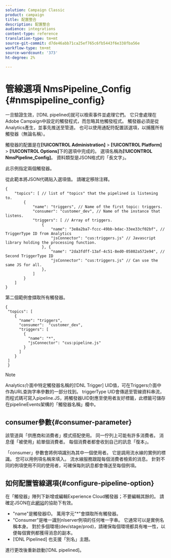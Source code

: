 ```yaml
---
solution: Campaign Classic
product: campaign
title: 配置整合
description: 配置整合
audience: integrations
content-type: reference
translation-type: tm+mt
source-git-commit: d7de46abb71ca25ef765c6fb5443f6e338fba56e
workflow-type: tm+mt
source-wordcount: '373'
ht-degree: 2%

---
```



# 管線選項 NmsPipeline_Config {#nmspipeline_config}

一旦驗證生效，[!DNL pipelined]就可以檢索事件並處理它們。 它只會處理在Adobe Campaign中設定的觸發程式，而忽略其他觸發程式。 觸發器必須是從Analytics產生，並事先推送至管道。
也可以使用通配符配置該選項，以捕獲所有觸發器（無論名稱）。

觸發器的配置是在&#x200B;**[!UICONTROL Administration]** > **[!UICONTROL Platform]** > **[!UICONTROL Options]**&#x200B;下的選項中完成的。 選項名稱為&#x200B;**[!UICONTROL NmsPipeline_Config]**。 資料類型是JSON格式的「長文字」。

此示例指定兩個觸發器。

從此範本將JSON代碼貼入選項值。 請確定移除注釋。

```
{
    "topics": [ // list of "topics" that the pipelined is listening to.
        {
            "name": "triggers", // Name of the first topic: triggers.
            "consumer": "customer_dev", // Name of the instance that listens. 
            "triggers": [ // Array of triggers. 
                {
                    "name": "3e8a2ba7-fccc-49bb-bdac-33ee33cf02bf", // TriggerType ID from Analytics 
                    "jsConnector": "cus:triggers.js" // Javascript library holding the processing function.
                }, {
                    "name": "2da3fdff-13af-4c51-8ed0-05802a572e94", // Second TriggerType ID 
                    "jsConnector": "cus:triggers.js" // Can use the same JS for all.
                },
            ]
        }
    ]
}
```

第二個範例會擷取所有觸發器。

```
{
 "topics": [
    {
      "name": "triggers",
      "consumer":  "customer_dev",
      "triggers": [
        {
          "name": "*",
          "jsConnector": "cus:pipeline.js"
        }
      ]
    }
 ]
 }
```

>[!NOTE]
>
>Analytics介面中特定觸發器名稱的[!DNL Trigger] UID值，可在Triggers介面中作為URL查詢字串參數的一部分找到。 triggerType UID會傳遞至管線資料串流，而程式碼可寫入pipeline.JS，將觸發器UID對應至使用者友好標籤，此標籤可儲存在pipelineEvents架構的「觸發器名稱」欄中。

## consumer參數{#consumer-parameter}

該管道與「供應商和消費者」模式搭配使用。 同一佇列上可能有許多消費者。 消息僅「被使用」給單個消費者。 每個消費者都會收到自己的訊息「復本」。

「consumer」參數會將例項識別為其中一個使用者。 它是調用流水線的實例的標識。 您可以用例項名稱來填入。 流水線服務跟蹤每個消費者檢索的消息。 針對不同的例項使用不同的使用者，可確保每則訊息都會傳送至每個例項。

## 如何配置管線選項{#configure-pipeline-option}

在「觸發器」陣列下新增或編輯Experience Cloud觸發器；不要編輯其餘的。
請確定JSON在此[網站](http://jsonlint.com/)的協助下有效。

* &quot;name&quot;是觸發器ID。 萬用字元&quot;*&quot;會擷取所有觸發器。
* &quot;Consumer&quot;是唯一識別nlserver例項的任何唯一字串。 它通常可以是實例名稱本身。 對於多個環境(dev/stage/prod)，請確保每個環境都具有唯一性，以便每個實例都獲得消息的副本。
* [!DNL Pipelined] 也支援「別名」主題。

進行更改後重新啟動[!DNL pipelined]。
